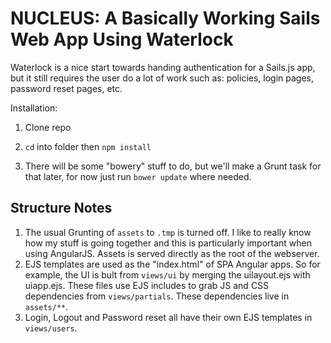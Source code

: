 # NUCLEUS: A Basically Working Sails Web App Using Waterlock

Waterlock is a nice start towards handing authentication for a Sails.js app, but it still requires the user do a lot
of work such as: policies, login pages, password reset pages, etc.

Installation:

1. Clone repo

2. `cd` into folder then `npm install`

3. There will be some "bowery" stuff to do, but we'll make a Grunt task for that later, for now just run `bower update`
where needed.


Structure Notes
---------------

1. The usual Grunting of `assets` to `.tmp` is turned off. I like to really know how my stuff is going together and this
   is particularly important when using AngularJS. Assets is served directly as the root of the webserver.
   <br>
2. EJS templates are used as the "index.html" of SPA Angular apps. So for example, the UI is bult from `views/ui` by
    merging the uilayout.ejs with uiapp.ejs. These files use EJS includes to grab JS and CSS dependencies from `views/partials`.
    These dependencies live in `assets/**`. 
    <br>
3. Login, Logout and Password reset all have their own EJS templates in `views/users`.
    <br>

